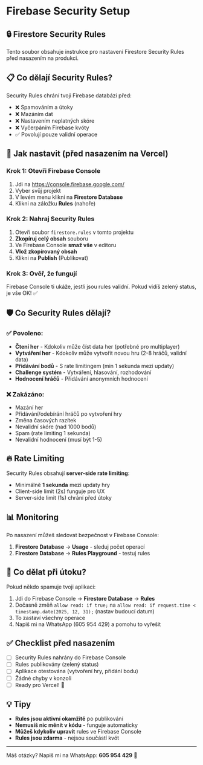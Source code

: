 # Firebase Security Setup

## 🔒 Firestore Security Rules

Tento soubor obsahuje instrukce pro nastavení Firestore Security Rules před nasazením na produkci.

## 📋 Co dělají Security Rules?

Security Rules chrání tvoji Firebase databázi před:
- ❌ Spamováním a útoky
- ❌ Mazáním dat
- ❌ Nastavením neplatných skóre
- ❌ Vyčerpáním Firebase kvóty
- ✅ Povolují pouze validní operace

## 🚀 Jak nastavit (před nasazením na Vercel)

### Krok 1: Otevři Firebase Console
1. Jdi na https://console.firebase.google.com/
2. Vyber svůj projekt
3. V levém menu klikni na **Firestore Database**
4. Klikni na záložku **Rules** (nahoře)

### Krok 2: Nahraj Security Rules
1. Otevři soubor `firestore.rules` v tomto projektu
2. **Zkopíruj celý obsah** souboru
3. Ve Firebase Console **smaž vše** v editoru
4. **Vlož zkopírovaný obsah**
5. Klikni na **Publish** (Publikovat)

### Krok 3: Ověř, že fungují
Firebase Console ti ukáže, jestli jsou rules validní. Pokud vidíš zelený status, je vše OK! ✅

## 🛡️ Co Security Rules dělají?

### ✅ Povoleno:
- **Čtení her** - Kdokoliv může číst data her (potřebné pro multiplayer)
- **Vytváření her** - Kdokoliv může vytvořit novou hru (2-8 hráčů, validní data)
- **Přidávání bodů** - S rate limitingem (min 1 sekunda mezi updaty)
- **Challenge systém** - Vytváření, hlasování, rozhodování
- **Hodnocení hráčů** - Přidávání anonymních hodnocení

### ❌ Zakázáno:
- Mazání her
- Přidávání/odebírání hráčů po vytvoření hry
- Změna časových razítek
- Nevalidní skóre (nad 1000 bodů)
- Spam (rate limiting 1 sekunda)
- Nevalidní hodnocení (musí být 1-5)

## 🔥 Rate Limiting

Security Rules obsahují **server-side rate limiting**:
- Minimálně **1 sekunda** mezi updaty hry
- Client-side limit (2s) funguje pro UX
- Server-side limit (1s) chrání před útoky

## 📊 Monitoring

Po nasazení můžeš sledovat bezpečnost v Firebase Console:
1. **Firestore Database** → **Usage** - sleduj počet operací
2. **Firestore Database** → **Rules Playground** - testuj rules

## 🚨 Co dělat při útoku?

Pokud někdo spamuje tvoji aplikaci:
1. Jdi do Firebase Console → **Firestore Database** → **Rules**
2. Dočasně změň `allow read: if true;` na `allow read: if request.time < timestamp.date(2025, 12, 31);` (nastav budoucí datum)
3. To zastaví všechny operace
4. Napiš mi na WhatsApp (605 954 429) a pomohu to vyřešit

## ✅ Checklist před nasazením

- [ ] Security Rules nahrány do Firebase Console
- [ ] Rules publikovány (zelený status)
- [ ] Aplikace otestována (vytvoření hry, přidání bodu)
- [ ] Žádné chyby v konzoli
- [ ] Ready pro Vercel! 🚀

## 💡 Tipy

- **Rules jsou aktivní okamžitě** po publikování
- **Nemusíš nic měnit v kódu** - funguje automaticky
- **Můžeš kdykoliv upravit** rules ve Firebase Console
- **Rules jsou zdarma** - nejsou součástí kvót

---

Máš otázky? Napiš mi na WhatsApp: **605 954 429** 📱
